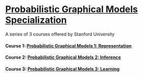 # [Probabilistic Graphical Models Specialization](https://www.coursera.org/specializations/probabilistic-graphical-models)
A series of 3 courses offered by Stanford University

#### Course 1: [Probabilistic Graphical Models 1: Representation](https://www.coursera.org/learn/probabilistic-graphical-models)

#### Course 2: [Probabilistic Graphical Models 2: Inference](https://www.coursera.org/learn/probabilistic-graphical-models-2-inference)

#### Course 3: [Probabilistic Graphical Models 3: Learning](https://www.coursera.org/learn/probabilistic-graphical-models-3-learning)
